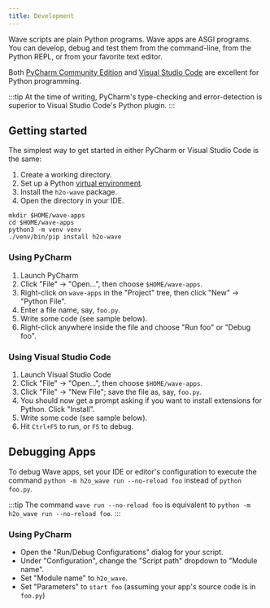 ```yaml
---
title: Development
---
```


Wave scripts are plain Python programs. Wave apps are ASGI programs. You can develop, debug and test them from the command-line, from the Python REPL, or from your favorite text editor.

Both [PyCharm Community Edition](https://www.jetbrains.com/pycharm/download) and [Visual Studio Code](https://code.visualstudio.com/) are excellent for Python programming.

:::tip
At the time of writing, PyCharm's type-checking and error-detection is superior to Visual Studio Code's Python plugin.
:::

## Getting started

The simplest way to get started in either PyCharm or Visual Studio Code is the same: 
1. Create a working directory.
2. Set up a Python [virtual environment](https://docs.python.org/3/tutorial/venv.html).
3. Install the `h2o-wave` package.
4. Open the directory in your IDE.

```shell 
mkdir $HOME/wave-apps
cd $HOME/wave-apps
python3 -m venv venv
./venv/bin/pip install h2o-wave
```

### Using PyCharm 

1. Launch PyCharm
2. Click "File" -> "Open...", then choose `$HOME/wave-apps`.
3. Right-click on `wave-apps` in the "Project" tree, then click "New" -> "Python File".
4. Enter a file name, say, `foo.py`.
5. Write some code (see sample below).
6. Right-click anywhere inside the file and choose "Run foo" or "Debug foo".

### Using Visual Studio Code

1. Launch Visual Studio Code
2. Click "File" -> "Open...", then choose `$HOME/wave-apps`.
3. Click "File" -> "New File"; save the file as, say, `foo.py`.
4. You should now get a prompt asking if you want to install extensions for Python. Click "Install".
5. Write some code (see sample below).
6. Hit `Ctrl+F5` to run, or `F5` to debug.

## Debugging Apps

To debug Wave apps, set your IDE or editor's configuration to execute the command `python -m h2o_wave run --no-reload foo` instead of `python foo.py`.

:::tip
The command `wave run --no-reload foo` is equivalent to `python -m h2o_wave run --no-reload foo`.
:::

### Using PyCharm

- Open the "Run/Debug Configurations" dialog for your script.
- Under "Configuration", change the "Script path" dropdown to "Module name".
- Set "Module name" to `h2o_wave`.
- Set "Parameters" to `start foo` (assuming your app's source code is in `foo.py`)

